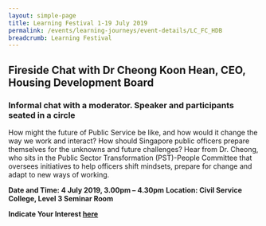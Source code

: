```yaml
---
layout: simple-page
title: Learning Festival 1-19 July 2019
permalink: /events/learning-journeys/event-details/LC_FC_HDB
breadcrumb: Learning Festival
---
```


## Fireside Chat with Dr Cheong Koon Hean, CEO, Housing Development Board
### Informal chat with a moderator. Speaker and participants seated in a circle

How might the future of Public Service be like, and how would it change the way we work and interact? How should Singapore public officers prepare themselves for the unknowns and future challenges? Hear from Dr. Cheong, who sits in the Public Sector Transformation (PST)-People Committee that oversees initiatives to help officers shift mindsets, prepare for change and adapt to new ways of working.


**Date and Time: 4 July 2019, 3.00pm – 4.30pm** 
**Location: Civil Service College, Level 3 Seminar Room** 

**Indicate Your Interest [here](https://www.eventbrite.sg/e/step-into-my-shoes-making-a-difference-as-a-probation-officer-tickets-61082209533)** 

